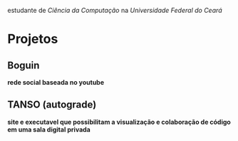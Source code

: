 

estudante de *Ciência da Computação* na *Universidade Federal do Ceará*

# Projetos

## Boguin
**rede social baseada no youtube**

## TANSO (autograde)
**site e executavel que possibilitam a visualização e colaboração de código em uma sala digital privada**

